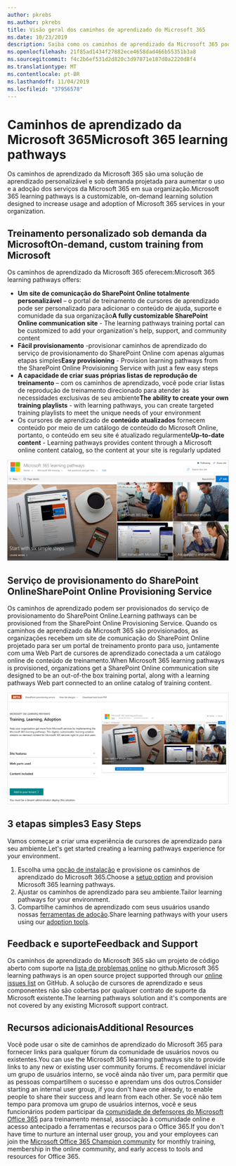 ```yaml
---
author: pkrebs
ms.author: pkrebs
title: Visão geral dos caminhos de aprendizado do Microsoft 365
ms.date: 10/23/2019
description: Saiba como os caminhos de aprendizado da Microsoft 365 podem acelerar o uso e a adoção dos serviços da Microsoft 365 em sua organização. Os caminhos de aprendizado incluem uma Web Part do SharePoint Online personalizada e um site de treinamento de comunicações do SharePoint Online moderno que é facilmente provisionado para seu locatário do Microsoft 365.
ms.openlocfilehash: 21f85ad1434f27882ece4658dad466b55351b3a8
ms.sourcegitcommit: f4c2b6ef531d2d820c3d97871e187d0a2220d8f4
ms.translationtype: MT
ms.contentlocale: pt-BR
ms.lasthandoff: 11/04/2019
ms.locfileid: "37956578"
---
```

# <a name="microsoft-365-learning-pathways"></a><span data-ttu-id="b0242-104">Caminhos de aprendizado da Microsoft 365</span><span class="sxs-lookup"><span data-stu-id="b0242-104">Microsoft 365 learning pathways</span></span> 
<span data-ttu-id="b0242-105">Os caminhos de aprendizado da Microsoft 365 são uma solução de aprendizado personalizável e sob demanda projetada para aumentar o uso e a adoção dos serviços da Microsoft 365 em sua organização.</span><span class="sxs-lookup"><span data-stu-id="b0242-105">Microsoft 365 learning pathways is a customizable, on-demand learning solution designed to increase usage and adoption of Microsoft 365 services in your organization.</span></span>   

## <a name="on-demand-custom-training-from-microsoft"></a><span data-ttu-id="b0242-106">Treinamento personalizado sob demanda da Microsoft</span><span class="sxs-lookup"><span data-stu-id="b0242-106">On-demand, custom training from Microsoft</span></span>

<span data-ttu-id="b0242-107">Os caminhos de aprendizado da Microsoft 365 oferecem:</span><span class="sxs-lookup"><span data-stu-id="b0242-107">Microsoft 365 learning pathways offers:</span></span>

- <span data-ttu-id="b0242-108">**Um site de comunicação do SharePoint Online totalmente personalizável** – o portal de treinamento de cursores de aprendizado pode ser personalizado para adicionar o conteúdo de ajuda, suporte e comunidade da sua organização</span><span class="sxs-lookup"><span data-stu-id="b0242-108">**A fully customizable SharePoint Online communication site** - The learning pathways training portal can be customized to add your organization's help, support, and community content</span></span>
- <span data-ttu-id="b0242-109">**Fácil provisionamento** -provisionar caminhos de aprendizado do serviço de provisionamento do SharePoint Online com apenas algumas etapas simples</span><span class="sxs-lookup"><span data-stu-id="b0242-109">**Easy provisioning** - Provision learning pathways from the SharePoint Online Provisioning Service with just a few easy steps</span></span>
- <span data-ttu-id="b0242-110">**A capacidade de criar suas próprias listas de reprodução de treinamento** – com os caminhos de aprendizado, você pode criar listas de reprodução de treinamento direcionado para atender às necessidades exclusivas de seu ambiente</span><span class="sxs-lookup"><span data-stu-id="b0242-110">**The ability to create your own training playlists** - with learning pathways, you can create targeted training playlists to meet the unique needs of your environment</span></span>
- <span data-ttu-id="b0242-111">Os cursores de aprendizado de **conteúdo atualizados** fornecem conteúdo por meio de um catálogo de conteúdo do Microsoft Online, portanto, o conteúdo em seu site é atualizado regularmente</span><span class="sxs-lookup"><span data-stu-id="b0242-111">**Up-to-date content** - Learning pathways provides content through a Microsoft online content catalog, so the content at your site is regularly updated</span></span>

![CG-Introducing. png](media/cg-introducing.png)

## <a name="sharepoint-online-provisioning-service"></a><span data-ttu-id="b0242-113">Serviço de provisionamento do SharePoint Online</span><span class="sxs-lookup"><span data-stu-id="b0242-113">SharePoint Online Provisioning Service</span></span> 
<span data-ttu-id="b0242-114">Os caminhos de aprendizado podem ser provisionados do serviço de provisionamento do SharePoint Online.</span><span class="sxs-lookup"><span data-stu-id="b0242-114">Learning pathways can be provisioned from the SharePoint Online Provisioning Service.</span></span> <span data-ttu-id="b0242-115">Quando os caminhos de aprendizado da Microsoft 365 são provisionados, as organizações recebem um site de comunicação do SharePoint Online projetado para ser um portal de treinamento pronto para uso, juntamente com uma Web Part de cursores de aprendizado conectada a um catálogo online de conteúdo de treinamento.</span><span class="sxs-lookup"><span data-stu-id="b0242-115">When Microsoft 365 learning pathways is provisioned, organizations get a SharePoint Online communication site designed to be an out-of-the box training portal, along with a learning pathways Web part connected to an online catalog of training content.</span></span> 

![CG-Provision. png](media/cg-provision.png)

## <a name="3-easy-steps"></a><span data-ttu-id="b0242-117">3 etapas simples</span><span class="sxs-lookup"><span data-stu-id="b0242-117">3 Easy Steps</span></span>
<span data-ttu-id="b0242-118">Vamos começar a criar uma experiência de cursores de aprendizado para seu ambiente.</span><span class="sxs-lookup"><span data-stu-id="b0242-118">Let's get started creating a learning pathways experience for your environment.</span></span>
1. <span data-ttu-id="b0242-119">Escolha uma [opção de instalação](custom_setupoptions.md) e provisione os caminhos de aprendizado do Microsoft 365.</span><span class="sxs-lookup"><span data-stu-id="b0242-119">Choose a [setup option](custom_setupoptions.md) and provision Microsoft 365 learning pathways.</span></span>  
2. <span data-ttu-id="b0242-120">Ajustar os caminhos de aprendizado para seu ambiente.</span><span class="sxs-lookup"><span data-stu-id="b0242-120">Tailor learning pathways for your environment.</span></span>
3. <span data-ttu-id="b0242-121">Compartilhe caminhos de aprendizado com seus usuários usando nossas [ferramentas de adoção](driveadoption.md).</span><span class="sxs-lookup"><span data-stu-id="b0242-121">Share learning pathways with your users using our [adoption tools](driveadoption.md).</span></span>

## <a name="feedback-and-support"></a><span data-ttu-id="b0242-122">Feedback e suporte</span><span class="sxs-lookup"><span data-stu-id="b0242-122">Feedback and Support</span></span>

<span data-ttu-id="b0242-123">Os caminhos de aprendizado do Microsoft 365 são um projeto de código aberto com suporte na [lista de problemas online](https://aka.ms/CustomLearningHelp) no github.</span><span class="sxs-lookup"><span data-stu-id="b0242-123">Microsoft 365 learning pathways is an open source project supported through our [online issues list](https://aka.ms/CustomLearningHelp) on GitHub.</span></span> <span data-ttu-id="b0242-124">A solução de cursores de aprendizado e seus componentes não são cobertas por qualquer contrato de suporte da Microsoft existente.</span><span class="sxs-lookup"><span data-stu-id="b0242-124">The learning pathways solution and it's components are not covered by any existing Microsoft support contract.</span></span>  

## <a name="additional-resources"></a><span data-ttu-id="b0242-125">Recursos adicionais</span><span class="sxs-lookup"><span data-stu-id="b0242-125">Additional Resources</span></span>
<span data-ttu-id="b0242-126">Você pode usar o site de caminhos de aprendizado do Microsoft 365 para fornecer links para qualquer fórum da comunidade de usuários novos ou existentes.</span><span class="sxs-lookup"><span data-stu-id="b0242-126">You can use the Microsoft 365 learning pathways site to provide links to any new or existing user community forums.</span></span> <span data-ttu-id="b0242-127">É recomendável iniciar um grupo de usuários interno, se você ainda não tiver um, para permitir que as pessoas compartilhem o sucesso e aprendam uns dos outros.</span><span class="sxs-lookup"><span data-stu-id="b0242-127">Consider starting an internal user group, if you don't have one already, to enable people to share their success and learn from each other.</span></span>  <span data-ttu-id="b0242-128">Se você não tem tempo para promova um grupo de usuários internos, você e seus funcionários podem participar da [comunidade de defensores do Microsoft Office 365](https://aka.ms/O365Champions) para treinamento mensal, associação à comunidade online e acesso antecipado a ferramentas e recursos para o Office 365.</span><span class="sxs-lookup"><span data-stu-id="b0242-128">If you don't have time to nurture an internal user group, you and your employees can join the [Microsoft Office 365 Champion community](https://aka.ms/O365Champions) for monthly training, membership in the online community, and early access to tools and resources for Office 365.</span></span>